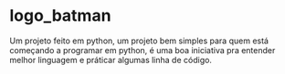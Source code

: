 # logo_batman 

Um projeto feito em python, um projeto bem simples para quem está começando a programar
em python, é uma boa iniciativa pra entender melhor linguagem e práticar algumas 
linha de código.
